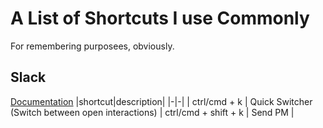 # A List of Shortcuts I use Commonly

For remembering purposees, obviously.

## Slack
[Documentation](https://get.slack.help/hc/en-us/articles/201374536-Slack-keyboard-shortcuts)
|shortcut|description|
|-|-|
| ctrl/cmd + k | Quick Switcher (Switch between open interactions)
| ctrl/cmd + shift + k | Send PM |
